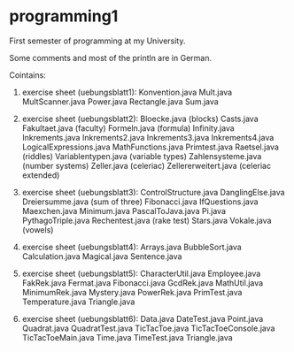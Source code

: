 # programming1

First semester of programming at my University.

Some comments and most of the println are in German.

Cointains:

1. exercise sheet (uebungsblatt1):
Konvention.java
Mult.java
MultScanner.java
Power.java 
Rectangle.java
Sum.java

2. exercise sheet (uebungsblatt2):
Bloecke.java (blocks)
Casts.java
Fakultaet.java (faculty)
Formeln.java (formula)
Infinity.java
Inkrements.java
Inkrements2.java
Inkrements3.java
Inkrements4.java
LogicalExpressions.java
MathFunctions.java
Primtest.java
Raetsel.java (riddles)
Variablentypen.java (variable types)
Zahlensysteme.java (number systems)
Zeller.java (celeriac)
Zellererweitert.java (celeriac extended)

3. exercise sheet (uebungsblatt3):
ControlStructure.java
DanglingElse.java
Dreiersumme.java (sum of three)
Fibonacci.java
IfQuestions.java
Maexchen.java
Minimum.java
PascalToJava.java
Pi.java
PythagoTriple.java
Rechentest.java (rake test)
Stars.java
Vokale.java (vowels)

4. exercise sheet (uebungsblatt4):
Arrays.java
BubbleSort.java
Calculation.java
Magical.java
Sentence.java


5. exercise sheet (uebungsblatt5):
CharacterUtil.java
Employee.java
FakRek.java
Fermat.java
Fibonacci.java
GcdRek.java
MathUtil.java
MinimumRek.java
Mystery.java
PowerRek.java
PrimTest.java
Temperature.java
Triangle.java


6. exercise sheet (uebungsblatt6):
Data.java
DateTest.java
Point.java
Quadrat.java
QuadratTest.java
TicTacToe.java
TicTacToeConsole.java
TicTacToeMain.java
Time.java
TimeTest.java
Triangle.java




